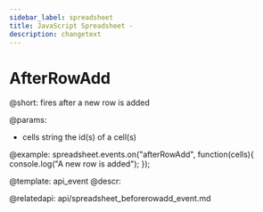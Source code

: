 ```yaml
---
sidebar_label: spreadsheet
title: JavaScript Spreadsheet - 
description: changetext
---
```


AfterRowAdd
=============

@short: fires after a new row is added
	
@params:
- cells		string		the id(s) of a cell(s)


@example:
spreadsheet.events.on("afterRowAdd", function(cells){
	console.log("A new row is added");
});


@template:	api_event
@descr:



@relatedapi:
api/spreadsheet_beforerowadd_event.md

